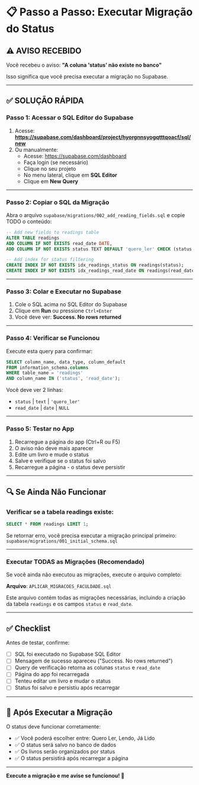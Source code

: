 # 📋 Passo a Passo: Executar Migração do Status

## ⚠️ AVISO RECEBIDO

Você recebeu o aviso: **"A coluna 'status' não existe no banco"**

Isso significa que você precisa executar a migração no Supabase.

---

## ✅ SOLUÇÃO RÁPIDA

### Passo 1: Acessar o SQL Editor do Supabase

1. Acesse: **https://supabase.com/dashboard/project/hyorgnnsyogqtttqoacf/sql/new**
2. Ou manualmente:
   - Acesse: https://supabase.com/dashboard
   - Faça login (se necessário)
   - Clique no seu projeto
   - No menu lateral, clique em **SQL Editor**
   - Clique em **New Query**

---

### Passo 2: Copiar o SQL da Migração

Abra o arquivo `supabase/migrations/002_add_reading_fields.sql` e copie TODO o conteúdo:

```sql
-- Add new fields to readings table
ALTER TABLE readings 
ADD COLUMN IF NOT EXISTS read_date DATE,
ADD COLUMN IF NOT EXISTS status TEXT DEFAULT 'quero_ler' CHECK (status IN ('quero_ler', 'lendo', 'lido'));

-- Add index for status filtering
CREATE INDEX IF NOT EXISTS idx_readings_status ON readings(status);
CREATE INDEX IF NOT EXISTS idx_readings_read_date ON readings(read_date DESC);
```

---

### Passo 3: Colar e Executar no Supabase

1. Cole o SQL acima no SQL Editor do Supabase
2. Clique em **Run** ou pressione `Ctrl+Enter`
3. Você deve ver: **Success. No rows returned**

---

### Passo 4: Verificar se Funcionou

Execute esta query para confirmar:

```sql
SELECT column_name, data_type, column_default
FROM information_schema.columns 
WHERE table_name = 'readings' 
AND column_name IN ('status', 'read_date');
```

Você deve ver 2 linhas:
- `status` | `text` | `'quero_ler'`
- `read_date` | `date` | `NULL`

---

### Passo 5: Testar no App

1. Recarregue a página do app (Ctrl+R ou F5)
2. O aviso não deve mais aparecer
3. Edite um livro e mude o status
4. Salve e verifique se o status foi salvo
5. Recarregue a página - o status deve persistir

---

## 🔍 Se Ainda Não Funcionar

### Verificar se a tabela readings existe:

```sql
SELECT * FROM readings LIMIT 1;
```

Se retornar erro, você precisa executar a migração principal primeiro:
`supabase/migrations/001_initial_schema.sql`

---

### Executar TODAS as Migrações (Recomendado)

Se você ainda não executou as migrações, execute o arquivo completo:

**Arquivo**: `APLICAR_MIGRACOES_FACULDADE.sql`

Este arquivo contém todas as migrações necessárias, incluindo a criação da tabela `readings` e os campos `status` e `read_date`.

---

## ✅ Checklist

Antes de testar, confirme:

- [ ] SQL foi executado no Supabase SQL Editor
- [ ] Mensagem de sucesso apareceu ("Success. No rows returned")
- [ ] Query de verificação retorna as colunas `status` e `read_date`
- [ ] Página do app foi recarregada
- [ ] Tenteu editar um livro e mudar o status
- [ ] Status foi salvo e persistiu após recarregar

---

## 🎉 Após Executar a Migração

O status deve funcionar corretamente:
- ✅ Você poderá escolher entre: Quero Ler, Lendo, Já Lido
- ✅ O status será salvo no banco de dados
- ✅ Os livros serão organizados por status
- ✅ O status persistirá após recarregar a página

---

**Execute a migração e me avise se funcionou! 🚀**


